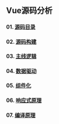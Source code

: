 ## Vue源码分析

#### 01. [源码目录](https://github.com/lotosv2010/Vue-SourceCode-Analysis/blob/master/docs/md/01-%E6%BA%90%E7%A0%81%E7%9B%AE%E5%BD%95.md)

#### 02. [源码构建](https://github.com/lotosv2010/Vue-SourceCode-Analysis/blob/master/docs/md/02-%E6%BA%90%E7%A0%81%E6%9E%84%E5%BB%BA.md)

#### 03. [主线逻辑](https://github.com/lotosv2010/Vue-SourceCode-Analysis/blob/master/docs/md/03-%E4%B8%BB%E7%BA%BF%E9%80%BB%E8%BE%91.md)

#### 04. [数据驱动](https://github.com/lotosv2010/Vue-SourceCode-Analysis/blob/master/docs/md/04-%E6%95%B0%E6%8D%AE%E9%A9%B1%E5%8A%A8.md)

#### 05. [组件化](https://github.com/lotosv2010/Vue-SourceCode-Analysis/blob/master/docs/md/05-%E7%BB%84%E4%BB%B6%E5%8C%96.md)

#### 06. [响应式原理](https://github.com/lotosv2010/Vue-SourceCode-Analysis/blob/master/docs/md/06-%E6%B7%B1%E5%85%A5%E5%93%8D%E5%BA%94%E5%BC%8F%E5%8E%9F%E7%90%86.md)

#### 07. [编译原理](https://github.com/lotosv2010/Vue-SourceCode-Analysis/blob/master/docs/md/07-%E7%BC%96%E8%AF%91%E5%8E%9F%E7%90%86.md)

